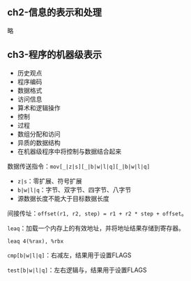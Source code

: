 
## ch2-信息的表示和处理

略

## ch3-程序的机器级表示

- 历史观点
- 程序编码
- 数据格式
- 访问信息
- 算术和逻辑操作
- 控制
- 过程
- 数组分配和访问
- 异质的数据结构
- 在机器级程序中将控制与数据结合起来

数据传送指令：`mov[_|z|s][_|b|w|l|q][_|b|w|l|q]`
- `z|s`：零扩展、符号扩展
- `b|w|l|q`：字节、双字节、四字节、八字节
- 源数据长度不能大于目标数据长度

间接传址：`offset(r1, r2, step) = r1 + r2 * step + offset`。

`leaq`：加载一个内存上的有效地址，并将地址结果存储到寄存器。

```
leaq 4(%rax), %rbx
```

`cmp[b|w|l|q]`：右减左，结果用于设置FLAGS

`test[b|w|l|q]`：左右逻辑与，结果用于设置FLAGS


